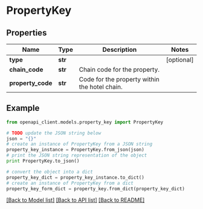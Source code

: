 # PropertyKey


## Properties
Name | Type | Description | Notes
------------ | ------------- | ------------- | -------------
**type** | **str** |  | [optional] 
**chain_code** | **str** | Chain code for the property. | 
**property_code** | **str** | Code for the property within the hotel chain. | 

## Example

```python
from openapi_client.models.property_key import PropertyKey

# TODO update the JSON string below
json = "{}"
# create an instance of PropertyKey from a JSON string
property_key_instance = PropertyKey.from_json(json)
# print the JSON string representation of the object
print PropertyKey.to_json()

# convert the object into a dict
property_key_dict = property_key_instance.to_dict()
# create an instance of PropertyKey from a dict
property_key_form_dict = property_key.from_dict(property_key_dict)
```
[[Back to Model list]](../README.md#documentation-for-models) [[Back to API list]](../README.md#documentation-for-api-endpoints) [[Back to README]](../README.md)


